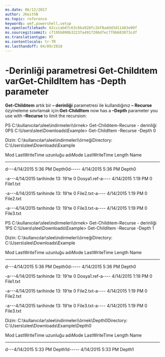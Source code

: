 ```yaml
---
ms.date: 06/12/2017
author: JKeithB
ms.topic: reference
keywords: wmf,powershell,setup
ms.openlocfilehash: 62cccabd7c63c6ba928fc2bf8addd3d11483e90f
ms.sourcegitcommit: cf195b090b3223fa4917206dfec7f0b603873cdf
ms.translationtype: MT
ms.contentlocale: tr-TR
ms.lasthandoff: 04/09/2018
---
```

# <a name="get-childitem-has--depth-parameter"></a><span data-ttu-id="58dd5-102">-Derinliği parametresi Get-Childıtem var</span><span class="sxs-lookup"><span data-stu-id="58dd5-102">Get-ChildItem has -Depth parameter</span></span>
<span data-ttu-id="58dd5-103">**Get-Childıtem** artık bir **– derinliği** parametresi ile kullandığınız **– Recurse** özyineleme sınırlamak için:</span><span class="sxs-lookup"><span data-stu-id="58dd5-103">**Get-ChildItem** now has a **–Depth** parameter you use with **–Recurse** to limit the recursion:</span></span>

<span data-ttu-id="58dd5-104">PS C:\\kullanıcılar\\slee\\indirmeleri\\örnek&gt; Get-Childıtem-Recurse - derinliği 0</span><span class="sxs-lookup"><span data-stu-id="58dd5-104">PS C:\\Users\\slee\\Downloads\\Example&gt; Get-ChildItem -Recurse -Depth 0</span></span>

<span data-ttu-id="58dd5-105">Dizin: C:\\kullanıcılar\\slee\\indirmeleri\\örneği</span><span class="sxs-lookup"><span data-stu-id="58dd5-105">Directory: C:\\Users\\slee\\Downloads\\Example</span></span>

<span data-ttu-id="58dd5-106">Mod LastWriteTime uzunluğu adı</span><span class="sxs-lookup"><span data-stu-id="58dd5-106">Mode LastWriteTime Length Name</span></span>

---- ------------- ------ ----

<span data-ttu-id="58dd5-107">d---4/14/2015 5:36 PM Depth0</span><span class="sxs-lookup"><span data-stu-id="58dd5-107">d----- 4/14/2015 5:36 PM Depth0</span></span>

<span data-ttu-id="58dd5-108">-a---4/14/2015 tarihinde 13: 19'te 0 Dosya1.ref</span><span class="sxs-lookup"><span data-stu-id="58dd5-108">-a---- 4/14/2015 1:19 PM 0 File1.txt</span></span>

<span data-ttu-id="58dd5-109">-a---4/14/2015 tarihinde 13: 19'te 0 File2.txt</span><span class="sxs-lookup"><span data-stu-id="58dd5-109">-a---- 4/14/2015 1:19 PM 0 File2.txt</span></span>

<span data-ttu-id="58dd5-110">-a---4/14/2015 tarihinde 13: 19'te 0 File3.txt</span><span class="sxs-lookup"><span data-stu-id="58dd5-110">-a---- 4/14/2015 1:19 PM 0 File3.txt</span></span>

<span data-ttu-id="58dd5-111">PS C:\\kullanıcılar\\slee\\indirmeleri\\örnek&gt; Get-Childıtem-Recurse - derinliği 1</span><span class="sxs-lookup"><span data-stu-id="58dd5-111">PS C:\\Users\\slee\\Downloads\\Example&gt; Get-ChildItem -Recurse -Depth 1</span></span>

<span data-ttu-id="58dd5-112">Dizin: C:\\kullanıcılar\\slee\\indirmeleri\\örneği</span><span class="sxs-lookup"><span data-stu-id="58dd5-112">Directory: C:\\Users\\slee\\Downloads\\Example</span></span>

<span data-ttu-id="58dd5-113">Mod LastWriteTime uzunluğu adı</span><span class="sxs-lookup"><span data-stu-id="58dd5-113">Mode LastWriteTime Length Name</span></span>

---- ------------- ------ ----

<span data-ttu-id="58dd5-114">d---4/14/2015 5:36 PM Depth0</span><span class="sxs-lookup"><span data-stu-id="58dd5-114">d----- 4/14/2015 5:36 PM Depth0</span></span>

<span data-ttu-id="58dd5-115">-a---4/14/2015 tarihinde 13: 19'te 0 Dosya1.ref</span><span class="sxs-lookup"><span data-stu-id="58dd5-115">-a---- 4/14/2015 1:19 PM 0 File1.txt</span></span>

<span data-ttu-id="58dd5-116">-a---4/14/2015 tarihinde 13: 19'te 0 File2.txt</span><span class="sxs-lookup"><span data-stu-id="58dd5-116">-a---- 4/14/2015 1:19 PM 0 File2.txt</span></span>

<span data-ttu-id="58dd5-117">-a---4/14/2015 tarihinde 13: 19'te 0 File3.txt</span><span class="sxs-lookup"><span data-stu-id="58dd5-117">-a---- 4/14/2015 1:19 PM 0 File3.txt</span></span>

<span data-ttu-id="58dd5-118">Dizin: C:\\kullanıcılar\\slee\\indirmeleri\\örnek\\Depth0</span><span class="sxs-lookup"><span data-stu-id="58dd5-118">Directory: C:\\Users\\slee\\Downloads\\Example\\Depth0</span></span>

<span data-ttu-id="58dd5-119">Mod LastWriteTime uzunluğu adı</span><span class="sxs-lookup"><span data-stu-id="58dd5-119">Mode LastWriteTime Length Name</span></span>

---- ------------- ------ ----

<span data-ttu-id="58dd5-120">d---4/14/2015 5:33 PM Depth1</span><span class="sxs-lookup"><span data-stu-id="58dd5-120">d----- 4/14/2015 5:33 PM Depth1</span></span>